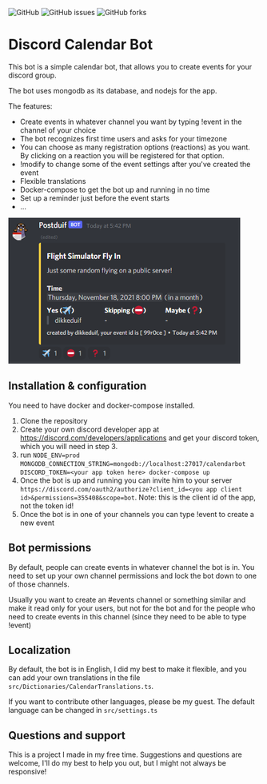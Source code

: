 ![GitHub](https://img.shields.io/github/license/dikkeduif/discord-calendar-bot?style=flat-square)
![GitHub issues](https://img.shields.io/github/issues-raw/dikkeduif/discord-calendar-bot)
![GitHub forks](https://img.shields.io/github/forks/dikkeduif/discord-calendar-bot?style=social)

# Discord Calendar Bot

This bot is a simple calendar bot, that allows you to create events for your discord group.

The bot uses mongodb as its database, and nodejs for the app.

The features:
- Create events in whatever channel you want by typing !event in the channel of your choice
- The bot recognizes first time users and asks for your timezone
- You can choose as many registration options (reactions) as you want. By clicking on a reaction you will be registered for that option.
- !modify <eventid> to change some of the event settings after you've created the event
- Flexible translations
- Docker-compose to get the bot up and running in no time
- Set up a reminder just before the event starts
- ...

![Screenshot of an event](img/screenshot.png)

## Installation & configuration

You need to have docker and docker-compose installed.

1. Clone the repository
2. Create your own discord developer app at https://discord.com/developers/applications and get your discord token, which you will need in step 3.
3. run ```NODE_ENV=prod MONGODB_CONNECTION_STRING=mongodb://localhost:27017/calendarbot DISCORD_TOKEN=<your app token here> docker-compose up```
4. Once the bot is up and running you can invite him to your server ```https://discord.com/oauth2/authorize?client_id=<you app client id>&permissions=355408&scope=bot```. Note: this is the client id of the app, not the token id!
5. Once the bot is in one of your channels you can type !event to create a new event

## Bot permissions

By default, people can create events in whatever channel the bot is in. You need to set up your own channel permissions and lock the bot down to one of those channels.

Usually you want to create an #events channel or something similar and make it read only for your users, but not for the bot and for the people who need to create events in this channel (since they need to be able to type !event)

## Localization

By default, the bot is in English, I did my best to make it flexible, and you can add your own translations in the file ```src/Dictionaries/CalendarTranslations.ts```.

If you want to contribute other languages, please be my guest. The default language can be changed in ```src/settings.ts```


## Questions and support

This is a project I made in my free time. Suggestions and questions are welcome, I'll do my best to help you out, but I might not always be responsive!
